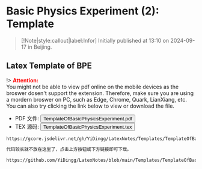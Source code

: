# Basic Physics Experiment (2): Template

> [!Note|style:callout|label:Infor]
Initially published at 13:10 on 2024-09-17 in Beijing.


## Latex Template of BPE

!> **<span style='color:red'>Attention:</span>**<br>
You might not be able to view pdf online on the mobile devices as the broswer dosen't support the extension. Therefore, make sure you are using a mordern broswer on PC, such as Edge, Chrome, Quark, LianXiang, etc. You can also try clicking the link below to view or download
the file.


- PDF 文件: <button onclick="window.open('https://gcore.jsdelivr.net/gh/YiDingg/LatexNotes/Templates/TemplateOfBasicPhysicsExperiment/TemplateOfBasicPhysicsExperiment.pdf')" type="button">TemplateOfBasicPhysicsExperiment.pdf</button>
- TEX 源码: <button onclick="window.open('https://gcore.jsdelivr.net/gh/YiDingg/LatexNotes/Templates/TemplateOfBasicPhysicsExperiment/TemplateOfBasicPhysicsExperiment.tex')" type="button">TemplateOfBasicPhysicsExperiment.tex</button>

```pdf
https://gcore.jsdelivr.net/gh/YiDingg/LatexNotes/Templates/TemplateOfBasicPhysicsExperiment/TemplateOfBasicPhysicsExperiment.pdf
```

```tex
代码较长就不放在这里了，点击上方按钮或下方链接即可下载。

https://github.com/YiDingg/LatexNotes/blob/main/Templates/TemplateOfBasicPhysicsExperiment/TemplateOfBasicPhysicsExperiment.tex
```

